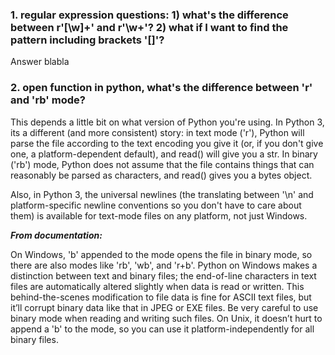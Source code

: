 ### 1. regular expression questions: 1) what's the difference between r'[\w]+' and r'\w+'? 2) what if I want to find the pattern including brackets '[]'?
Answer blabla
### 2. open function in python, what's the difference between 'r' and 'rb' mode?
This depends a little bit on what version of Python you're using. In Python 3, its a different (and more consistent) story: in text mode ('r'), Python will parse the file according to the text encoding you give it (or, if you don't give one, a platform-dependent default), and read() will give you a str. In binary ('rb') mode, Python does not assume that the file contains things that can reasonably be parsed as characters, and read() gives you a bytes object.

Also, in Python 3, the universal newlines (the translating between '\n' and platform-specific newline conventions so you don't have to care about them) is available for text-mode files on any platform, not just Windows.

**_From documentation:_**

On Windows, 'b' appended to the mode opens the file in binary mode, so there are also modes like 'rb', 'wb', and 'r+b'. Python on Windows makes a distinction between text and binary files; the end-of-line characters in text files are automatically altered slightly when data is read or written. This behind-the-scenes modification to file data is fine for ASCII text files, but it’ll corrupt binary data like that in JPEG or EXE files. Be very careful to use binary mode when reading and writing such files. On Unix, it doesn’t hurt to append a 'b' to the mode, so you can use it platform-independently for all binary files.

